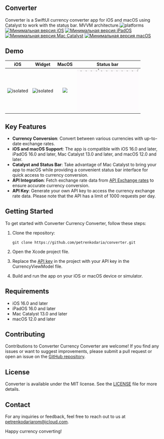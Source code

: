 ## Converter

Converter is a SwiftUI currency converter app for iOS and macOS using Catalyst to work with the status bar. MVVM architecture.![platforms](https://img.shields.io/badge/platforms-iPhone%20%7C%20iPad%20%7C%20macOS-lightgrey)  [![Минимальная версия iOS](https://img.shields.io/badge/iOS-16.0-blue.svg)](https://developer.apple.com/ios/) [![Минимальная версия iPadOS](https://img.shields.io/badge/iPadOS-16.0-blue.svg)](https://developer.apple.com/ipados/) [![Минимальная версия Mac Catalyst](https://img.shields.io/badge/MacCatalyst-13.0-blue.svg)](https://developer.apple.com/documentation/uikit/mac_catalyst) [![Минимальная версия macOS](https://img.shields.io/badge/macOS-12.0-blue.svg)](https://developer.apple.com/macos/)

## Demo
|                             iOS                              |                            Widget                            |                            MacOS                             |                          Status bar                          |
| :----------------------------------------------------------: | :----------------------------------------------------------: | :----------------------------------------------------------: | :----------------------------------------------------------: |
| <img src="./GIF/iOS.gif" alt="isolated" width="150"/> | <img src="./GIF/widget.gif" alt="isolated" width="150"/> | <img src="./GIF/macOS.gif" width="300"/> | <img src="./GIF/statusBar.gif" alt="isolated" width="200"/> |



## Key Features

- **Currency Conversion**: Convert between various currencies with up-to-date exchange rates.
- **iOS and macOS Support**: The app is compatible with iOS 16.0 and later, iPadOS 16.0 and later, Mac Catalyst 13.0 and later, and macOS 12.0 and later.
- **Catalyst and Status Bar**: Take advantage of Mac Catalyst to bring your app to macOS while providing a convenient status bar interface for quick access to currency conversion.
- **API Integration**: Fetch exchange rate data from  <a href="https://currate.ru">API Exchange rates</a> to ensure accurate currency conversion.
- **API Key**: Generate your own API key to access the currency exchange rate data. Please note that the API has a limit of 1000 requests per day.

## Getting Started

To get started with Converter Currency Converter, follow these steps:

1. Clone the repository:

   ```
   git clone https://github.com/petrenkodaria/converter.git
   ```

2. Open the Xcode project file.

3. Replace the  <a href="https://currate.ru/account/">API key</a>  in the project with your API key in the CurrencyViewModel file.

4. Build and run the app on your iOS or macOS device or simulator.

## Requirements

- iOS 16.0 and later
- iPadOS 16.0 and later
- Mac Catalyst 13.0 and later
- macOS 12.0 and later

## Contributing

Contributions to Converter Currency Converter are welcome! If you find any issues or want to suggest improvements, please submit a pull request or open an issue on the [GitHub repository](https://github.com/petrenkodaria/converter).

## License

Converter is available under the MIT license. See the [LICENSE](./LICENSE) file for more details.

## Contact

For any inquiries or feedback, feel free to reach out to us at [petrenkodariarom@icloud.com](mailto:petrenkodariarom@icloud.com).

Happy currency converting!
